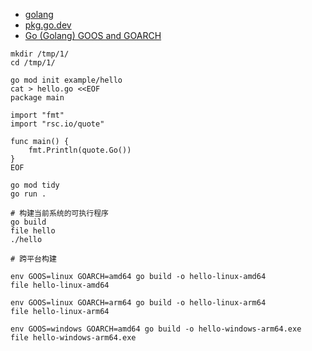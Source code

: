 

- [golang](https://go.dev/doc/tutorial/getting-started)
- [pkg.go.dev](https://pkg.go.dev/)
- [Go (Golang) GOOS and GOARCH](https://gist.github.com/asukakenji/f15ba7e588ac42795f421b48b8aede63)

```shell
mkdir /tmp/1/
cd /tmp/1/

go mod init example/hello
cat > hello.go <<EOF
package main

import "fmt"
import "rsc.io/quote"

func main() {
    fmt.Println(quote.Go())
}
EOF

go mod tidy
go run .

# 构建当前系统的可执行程序
go build
file hello
./hello

# 跨平台构建

env GOOS=linux GOARCH=amd64 go build -o hello-linux-amd64
file hello-linux-amd64

env GOOS=linux GOARCH=arm64 go build -o hello-linux-arm64
file hello-linux-arm64

env GOOS=windows GOARCH=amd64 go build -o hello-windows-arm64.exe
file hello-windows-arm64.exe
```
